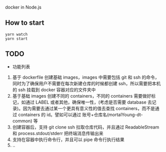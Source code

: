 docker in Node.js


## How to start
```shell
yarn watch
yarn start
```


## TODO

- 功能列表
1. 基于 dockerfile 创建基础 images，images 中需要包括 git 和 ssh 的命令，同时为了确保用户不需要在每次新建仓库的时候都创建 ssh，所以需要把本机的 ssh 挂载到 docker 容器对应的文件夹中
2. 基于基础 images 创建不同的 containers，不同的 containers 需要做好标记，如通过 LABEL 或者其他，确保唯一性，(考虑是否需要 database 去记录)。因为需要去通过某一个更具有意义性的值去查找 containers，而不是通过 containers 的 id。譬如可以通过 账号+仓库名(mortalYoung-dt-common) 等
3. 创建容器后，支持 git clone ssh 拉取仓库代码，并且通过 ReadableStream 和 process.stdout/stderr 把终端消息传输出来
4. 支持在容器中执行命令行，并且可以 pipe 命令行执行结果
5. ..